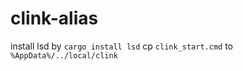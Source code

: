 # clink-alias

install lsd by `cargo install lsd` 
cp `clink_start.cmd` to `%AppData%/../local/clink`